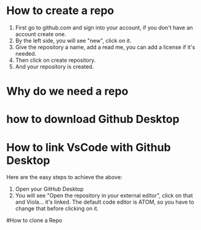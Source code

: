# How to create a repo
1. First go to github.com and sign into your account, if you don't have an account create one.
2. By the left side, you will see "new", click on it.
3. Give the repository a name, add a read me, you can add a license if it's needed.
4. Then click on create repository.
5. And your repository is created.

# Why do we need a repo

# how to download Github Desktop

# How to link VsCode with Github Desktop
Here are the easy steps to achieve the above:
1. Open your GitHub Desktop
2. You will see "Open the repository in your external editor", click on that and Viola... it's linked. The default code editor is ATOM, so you have to change that before clicking on it. 

#How to clone a Repo
